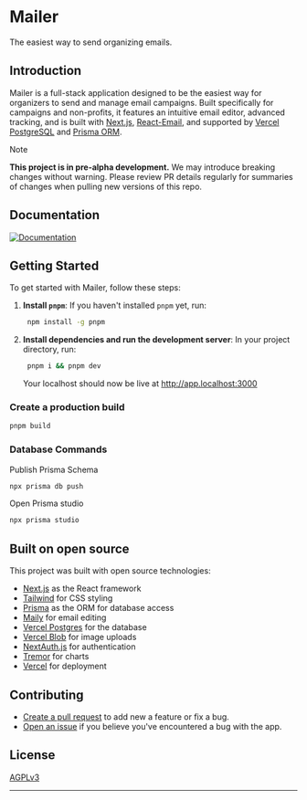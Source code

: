 # Mailer

The easiest way to send organizing emails.

## Introduction

Mailer is a full-stack application designed to be the easiest way for organizers to send and manage email campaigns. Built specifically for campaigns and non-profits, it features an intuitive email editor, advanced tracking, and is built with [Next.js](https://nextjs.org/), [React-Email](https://react-email.com/), and supported by [Vercel PostgreSQL](https://vercel.com/storage/postgres) and [Prisma ORM](https://prisma.io/).

> [!NOTE]
> **This project is in pre-alpha development.** We may introduce breaking changes without warning. Please review PR details regularly for summaries of changes when pulling new versions of this repo.

## Documentation

[![Documentation](https://img.shields.io/badge/Documentation-Read%20the%20Docs-252753?style=for-the-badge&logo=book)](https://app.withtheranks.coop/docs)

## Getting Started

To get started with Mailer, follow these steps:

1. **Install `pnpm`**:
   If you haven't installed `pnpm` yet, run:
   ```bash
    npm install -g pnpm
   ```
2. **Install dependencies and run the development server**:
   In your project directory, run:
   ```bash
    pnpm i && pnpm dev
   ```
   Your localhost should now be live at http://app.localhost:3000

### Create a production build

```bash
pnpm build
```

### Database Commands

Publish Prisma Schema

```bash
npx prisma db push
```

Open Prisma studio

```bash
npx prisma studio
```

## Built on open source

This project was built with open source technologies:

- [Next.js](https://nextjs.org/) as the React framework
- [Tailwind](https://tailwindcss.com/) for CSS styling
- [Prisma](https://prisma.io/) as the ORM for database access
- [Maily](https://maily.to/) for email editing
- [Vercel Postgres](https://vercel.com/storage/postgres) for the database
- [Vercel Blob](https://vercel.com/storage/blob) for image uploads
- [NextAuth.js](https://next-auth.js.org/) for authentication
- [Tremor](https://tremor.so/) for charts
- [Vercel](http://vercel.com/) for deployment

## Contributing

- [Create a pull request](https://github.com/With-the-Ranks/mailer/pulls) to add new a feature or fix a bug.
- [Open an issue](https://github.com/With-the-Ranks/mailer/issues) if you believe you've encountered a bug with the app.

## License

[AGPLv3](https://github.com/With-the-Ranks/mailer/blob/main/LICENSE)

---
